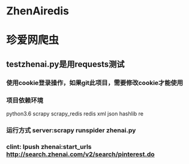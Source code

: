 # ZhenAiredis
# 珍爱网爬虫
## testzhenai.py是用requests测试
### 使用cookie登录操作，如果git此项目，需要修改cookie才能使用
### 项目依赖环境
python3.6
scrapy
scrapy_redis
redis
xml
json
hashlib
re
### 运行方式 server:scrapy runspider zhenai.py
### clint: lpush zhenai:start_urls http://search.zhenai.com/v2/search/pinterest.do
